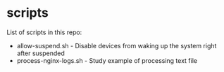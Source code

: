 # scripts
List of scripts in this repo:
- allow-suspend.sh - Disable devices from waking up the system right after suspended
- process-nginx-logs.sh - Study example of processing text file